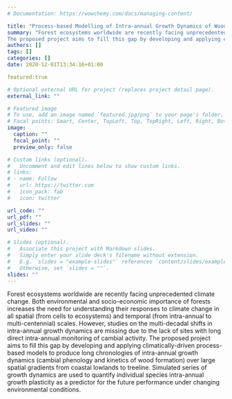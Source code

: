 ```yaml
---
# Documentation: https://wowchemy.com/docs/managing-content/

title: "Process-based Modelling of Intra-annual Growth Dynamics of Woody Species"
summary: "Forest ecosystems worldwide are recently facing unprecedented climate change. Both environmental and socio-economic importance of forests increases the need for understanding their responses to climate change in all spatial (from cells to ecosystems) and temporal (from intra-annual to multi-centennial) scales. However, studies on the multi-decadal shifts in intra-annual growth dynamics are missing due to the lack of sites with long direct intra-annual monitoring of cambial activity.
The proposed project aims to fill this gap by developing and applying climatically-driven process-based models to produce long chronologies of intra-annual growth dynamics (cambial phenology and kinetics of wood formation) over large spatial gradients from coastal lowlands to treeline. Simulated series of growth dynamics are used to quantify individual species intra-annual growth plasticity as a predictor for the future performance under changing environmental conditions."
authors: []
tags: []
categories: []
date: 2020-12-01T13:34:16+01:00

featured:true

# Optional external URL for project (replaces project detail page).
external_link: ""

# Featured image
# To use, add an image named `featured.jpg/png` to your page's folder.
# Focal points: Smart, Center, TopLeft, Top, TopRight, Left, Right, BottomLeft, Bottom, BottomRight.
image:
  caption: ""
  focal_point: ""
  preview_only: false

# Custom links (optional).
#   Uncomment and edit lines below to show custom links.
# links:
# - name: Follow
#   url: https://twitter.com
#   icon_pack: fab
#   icon: twitter

url_code: ""
url_pdf: ""
url_slides: ""
url_video: ""

# Slides (optional).
#   Associate this project with Markdown slides.
#   Simply enter your slide deck's filename without extension.
#   E.g. `slides = "example-slides"` references `content/slides/example-slides.md`.
#   Otherwise, set `slides = ""`.
slides: ""
---
```


Forest ecosystems worldwide are recently facing unprecedented climate change. Both environmental and socio-economic importance of forests increases the need for understanding their responses to climate change in all spatial (from cells to ecosystems) and temporal (from intra-annual to multi-centennial) scales. However, studies on the multi-decadal shifts in intra-annual growth dynamics are missing due to the lack of sites with long direct intra-annual monitoring of cambial activity.
The proposed project aims to fill this gap by developing and applying climatically-driven process-based models to produce long chronologies of intra-annual growth dynamics (cambial phenology and kinetics of wood formation) over large spatial gradients from coastal lowlands to treeline. Simulated series of growth dynamics are used to quantify individual species intra-annual growth plasticity as a predictor for the future performance under changing environmental conditions.
